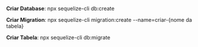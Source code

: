 **Criar Database**:
npx sequelize-cli db:create

**Criar Migration**:
npx sequelize-cli migration:create --name=criar-{nome da tabela}

**Criar Tabela**:
npx sequelize-cli db:migrate